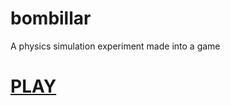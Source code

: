 # bombillar
A physics simulation experiment made into a game
# [PLAY](https://toxazol.github.io/bombillar/)
